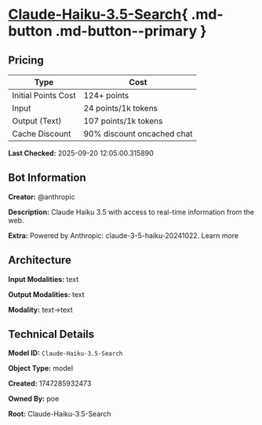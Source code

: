 # [Claude-Haiku-3.5-Search](https://poe.com/Claude-Haiku-3.5-Search){ .md-button .md-button--primary }

## Pricing

| Type | Cost |
|------|------|
| Initial Points Cost | 124+ points |
| Input | 24 points/1k tokens |
| Output (Text) | 107 points/1k tokens |
| Cache Discount | 90% discount oncached chat |

**Last Checked:** 2025-09-20 12:05:00.315890


## Bot Information

**Creator:** @anthropic

**Description:** Claude Haiku 3.5 with access to real-time information from the web.

**Extra:** Powered by Anthropic: claude-3-5-haiku-20241022. Learn more


## Architecture

**Input Modalities:** text

**Output Modalities:** text

**Modality:** text->text


## Technical Details

**Model ID:** `Claude-Haiku-3.5-Search`

**Object Type:** model

**Created:** 1747285932473

**Owned By:** poe

**Root:** Claude-Haiku-3.5-Search

